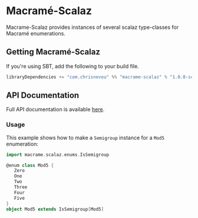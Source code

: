 # Macramé-Scalaz
Macrame-Scalaz provides instances of several scalaz type-classes for Macramé enumerations.

## Getting Macramé-Scalaz
If you're using SBT, add the following to your build file.
```scala
libraryDependencies += "com.chrisneveu" %% "macrame-scalaz" % "1.0.0-scalaz-7.2.x"
```

## API Documentation
Full API documentation is available [here](http://chrisneveu.github.io/macrame/doc/macrame-scalaz/1.0.0-scalaz-7.2.x/#package).

### Usage
This example shows how to make a `Semigroup` instance for a `Mod5` enumeration:
```scala
import macrame.scalaz.enums.IsSemigroup

@enum class Mod5 {
   Zero
   One
   Two
   Three
   Four
   Five
}
object Mod5 extends IsSemigroup[Mod5]
```
